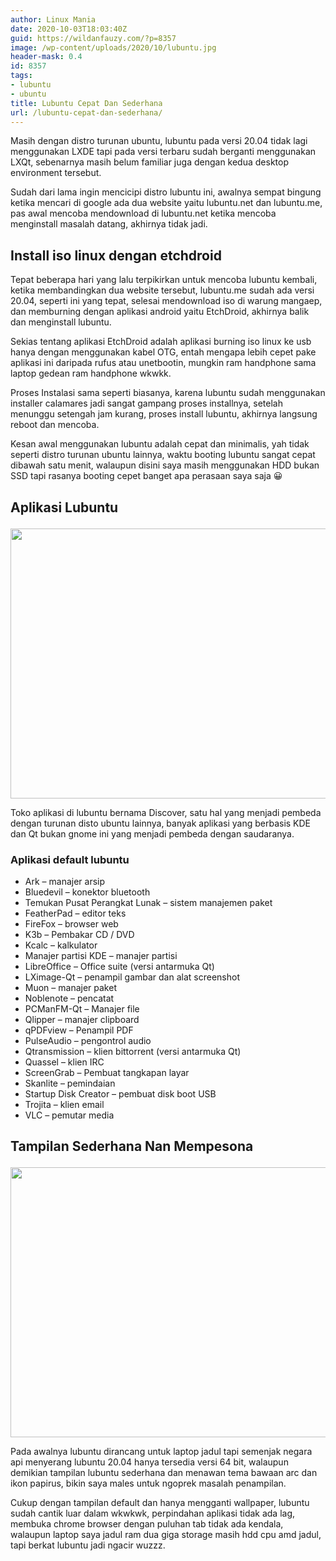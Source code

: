 ```yaml
---
author: Linux Mania
date: 2020-10-03T18:03:40Z
guid: https://wildanfauzy.com/?p=8357
image: /wp-content/uploads/2020/10/lubuntu.jpg
header-mask: 0.4
id: 8357
tags:
- lubuntu
- ubuntu
title: Lubuntu Cepat Dan Sederhana
url: /lubuntu-cepat-dan-sederhana/
---
```


Masih dengan distro turunan ubuntu, lubuntu pada versi 20.04 tidak lagi menggunakan LXDE tapi pada versi terbaru sudah berganti menggunakan LXQt, sebenarnya masih belum familiar juga dengan kedua desktop environment tersebut.

Sudah dari lama ingin mencicipi distro lubuntu ini, awalnya sempat bingung ketika mencari di google ada dua website yaitu lubuntu.net dan lubuntu.me, pas awal mencoba mendownload di lubuntu.net ketika mencoba menginstall masalah datang, akhirnya tidak jadi.

## Install iso linux dengan etchdroid

Tepat beberapa hari yang lalu terpikirkan untuk mencoba lubuntu kembali, ketika membandingkan dua website tersebut, lubuntu.me sudah ada versi 20.04, seperti ini yang tepat, selesai mendownload iso di warung mangaep, dan memburning dengan aplikasi android yaitu EtchDroid, akhirnya balik dan menginstall lubuntu.

Sekias tentang aplikasi EtchDroid adalah aplikasi burning iso linux ke usb hanya dengan menggunakan kabel OTG, entah mengapa lebih cepet pake aplikasi ini daripada rufus atau unetbootin, mungkin ram handphone sama laptop gedean ram handphone wkwkk.

Proses Instalasi sama seperti biasanya, karena lubuntu sudah menggunakan installer calamares jadi sangat gampang proses installnya, setelah menunggu setengah jam kurang, proses install lubuntu, akhirnya langsung reboot dan mencoba.

Kesan awal menggunakan lubuntu adalah cepat dan minimalis, yah tidak seperti distro turunan ubuntu lainnya, waktu booting lubuntu sangat cepat dibawah satu menit, walaupun disini saya masih menggunakan HDD bukan SSD tapi rasanya booting cepet banget apa perasaan saya saja 😀

## Aplikasi Lubuntu<figure class="wp-block-image size-large">

<img loading="lazy" width="768" height="432" src="https://i1.wp.com/wildanfauzy.com/wp-content/uploads/2020/10/aplikasi-lubuntu.jpg?resize=768%2C432&#038;ssl=1" alt="" class="wp-image-8360" data-recalc-dims="1" /> </figure> 

Toko aplikasi di lubuntu bernama Discover, satu hal yang menjadi pembeda dengan turunan disto ubuntu lainnya, banyak aplikasi yang berbasis KDE dan Qt bukan gnome ini yang menjadi pembeda dengan saudaranya.

### Aplikasi default lubuntu

  * Ark &#8211; manajer arsip
  * Bluedevil &#8211; konektor bluetooth
  * Temukan Pusat Perangkat Lunak &#8211; sistem manajemen paket
  * FeatherPad &#8211; editor teks
  * FireFox &#8211; browser web
  * K3b &#8211; Pembakar CD / DVD
  * Kcalc &#8211; kalkulator
  * Manajer partisi KDE &#8211; manajer partisi
  * LibreOffice &#8211; Office suite (versi antarmuka Qt)
  * LXimage-Qt &#8211; penampil gambar dan alat screenshot
  * Muon &#8211; manajer paket
  * Noblenote &#8211; pencatat
  * PCManFM-Qt &#8211; Manajer file
  * Qlipper &#8211; manajer clipboard
  * qPDFview &#8211; Penampil PDF
  * PulseAudio &#8211; pengontrol audio
  * Qtransmission &#8211; klien bittorrent (versi antarmuka Qt)
  * Quassel &#8211; klien IRC
  * ScreenGrab &#8211; Pembuat tangkapan layar
  * Skanlite &#8211; pemindaian
  * Startup Disk Creator &#8211; pembuat disk boot USB
  * Trojita &#8211; klien email
  * VLC &#8211; pemutar media

## Tampilan Sederhana Nan Mempesona<figure class="wp-block-image size-large">

<img loading="lazy" width="768" height="432" src="https://i2.wp.com/wildanfauzy.com/wp-content/uploads/2020/10/tampilan-lubuntu.jpg?resize=768%2C432&#038;ssl=1" alt="" class="wp-image-8359" data-recalc-dims="1" /> </figure> 

Pada awalnya lubuntu dirancang untuk laptop jadul tapi semenjak negara api menyerang lubuntu 20.04 hanya tersedia versi 64 bit, walaupun demikian tampilan lubuntu sederhana dan menawan tema bawaan arc dan ikon papirus, bikin saya males untuk ngoprek masalah penampilan.

Cukup dengan tampilan default dan hanya mengganti wallpaper, lubuntu sudah cantik luar dalam wkwkwk, perpindahan aplikasi tidak ada lag, membuka chrome browser dengan puluhan tab tidak ada kendala, walaupun laptop saya jadul ram dua giga storage masih hdd cpu amd jadul, tapi berkat lubuntu jadi ngacir wuzzz.